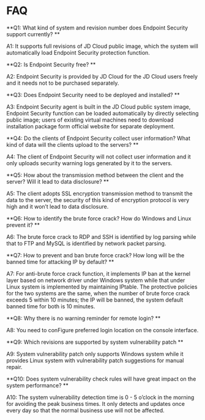 # FAQ

**Q1: What kind of system and revision number does Endpoint Security support currently? **

A1: It supports full revisions of JD Cloud public image, which the system will automatically load Endpoint Security protection function.

**Q2: Is Endpoint Security free? **

A2: Endpoint Security is provided by JD Cloud for the JD Cloud users freely and it needs not to be purchased separately.

**Q3: Does Endpoint Security need to be deployed and installed? **

A3: Endpoint Security agent is built in the JD Cloud public system image, Endpoint Security function can be loaded automatically by directly selecting public image; users of existing virtual machines need to download installation package form official website for separate deployment.

**Q4: Do the clients of Endpoint Security collect user information? What kind of data will the clients upload to the servers? **

A4: The client of Endpoint Security will not collect user information and it only uploads security warning logs generated by it to the servers.

**Q5: How about the transmission method between the client and the server? Will it lead to data disclosure? **

A5: The client adopts SSL encryption transmission method to transmit the data to the server, the security of this kind of encryption protocol is very high and it won’t lead to data disclosure.

**Q6: How to identify the brute force crack? How do Windows and Linux prevent it? **

A6: The brute force crack to RDP and SSH is identified by log parsing while that to FTP and MySQL is identified by network packet parsing.

**Q7: How to prevent and ban brute force crack? How long will be the banned time for attacking IP by default? **

A7: For anti-brute force crack function, it implements IP ban at the kernel layer based on network driver under Windows system while that under Linux system is implemented by maintaining IPtable. The protective policies for the two systems are the same, when the number of brute force crack exceeds 5 within 10 minutes; the IP will be banned, the system default banned time for both is 10 minutes.

**Q8: Why there is no warning reminder for remote login? **

A8: You need to conFigure preferred login location on the console interface.

**Q9: Which revisions are supported by system vulnerability patch **

A9: System vulnerability patch only supports Windows system while it provides Linux system with vulnerability patch suggestions for manual repair.

**Q10: Does system vulnerability check rules will have great impact on the system performance? **

A10: The system vulnerability detection time is 0 - 5 o’clock in the morning for avoiding the peak business times. It only detects and updates once every day so that the normal business use will not be affected.